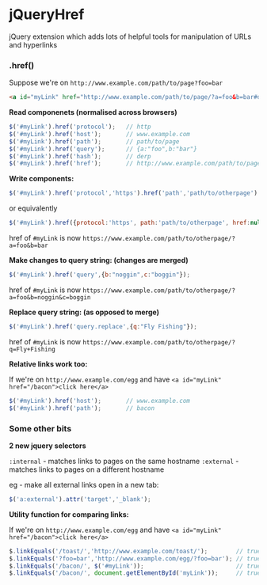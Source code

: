 # jQueryHref

jQuery extension which adds lots of helpful tools for manipulation of URLs and hyperlinks

### .href()

Suppose we're on `http://www.example.com/path/to/page?foo=bar`

```html
<a id="myLink" href="http://www.example.com/path/to/page/?a=foo&b=bar#derp">click here</a>
```

**Read componenets (normalised across browsers)**

```javascript
$('#myLink').href('protocol');   // http
$('#myLink').href('host');       // www.example.com
$('#myLink').href('path');       // path/to/page
$('#myLink').href('query');      // {a:"foo",b:"bar"}
$('#myLink').href('hash');       // derp
$('#myLink').href('href');       // http://www.example.com/path/to/page?a=foo&b=bar#derp
```

**Write components:**

```javascript
$('#myLink').href('protocol','https').href('path','path/to/otherpage').href('hash',null);
```

or equivalently

```javascript
$('#myLink').href({protocol:'https', path:'path/to/otherpage', href:null});
```

href of `#myLink` is now `https://www.example.com/path/to/otherpage/?a=foo&b=bar`

**Make changes to query string:  (changes are merged)**

```javascript
$('#myLink').href('query',{b:"noggin",c:"boggin"});
```

href of `#myLink` is now `https://www.example.com/path/to/otherpage/?a=foo&b=noggin&c=boggin`

**Replace query string:  (as opposed to merge)**

```javascript
$('#myLink').href('query.replace',{q:"Fly Fishing"});
```

href of `#myLink` is now `https://www.example.com/path/to/otherpage/?q=Fly+Fishing`

**Relative links work too:**

If we're on `http://www.example.com/egg` and have `<a id="myLink" href="/bacon">click here</a>`

```javascript
$('#myLink').href('host');       // www.example.com
$('#myLink').href('path');       // bacon
```

### Some other bits

**2 new jquery selectors**

`:internal` - matches links to pages on the same hostname
`:external` - matches links to pages on a different hostname

eg - make all external links open in a new tab:
```javascript
$('a:external').attr('target','_blank');
```

**Utility function for comparing links:**

If we're on `http://www.example.com/egg` and have `<a id="myLink" href="/bacon">click here</a>`

```javascript
$.linkEquals('/toast/','http://www.example.com/toast/');        // true - strings interpreted as links and normalized
$.linkEquals('?foo=bar','http://www.example.com/egg/?foo=bar'); // true - strings interpreted as links and normalized
$.linkEquals('/bacon/', $('#myLink'));                          // true - first element of jquery set used, if it's a link
$.linkEquals('/bacon/', document.getElementById('myLink'));     // true - DOM elements also ok, if it's a link
```
